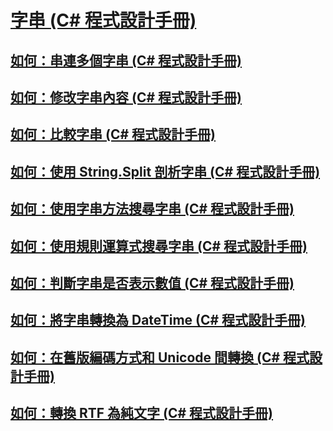 # [字串 (C# 程式設計手冊)](index.md)
## [如何：串連多個字串 (C# 程式設計手冊)](how-to-concatenate-multiple-strings.md)
## [如何：修改字串內容 (C# 程式設計手冊)](how-to-modify-string-contents.md)
## [如何：比較字串 (C# 程式設計手冊)](how-to-compare-strings.md)
## [如何：使用 String.Split 剖析字串 (C# 程式設計手冊)](how-to-parse-strings-using-string-split.md)
## [如何：使用字串方法搜尋字串 (C# 程式設計手冊)](how-to-search-strings-using-string-methods.md)
## [如何：使用規則運算式搜尋字串 (C# 程式設計手冊)](how-to-search-strings-using-regular-expressions.md)
## [如何：判斷字串是否表示數值 (C# 程式設計手冊)](how-to-determine-whether-a-string-represents-a-numeric-value.md)
## [如何：將字串轉換為 DateTime (C# 程式設計手冊)](how-to-convert-a-string-to-a-datetime.md)
## [如何：在舊版編碼方式和 Unicode 間轉換 (C# 程式設計手冊)](how-to-convert-between-legacy-encodings-and-unicode.md)
## [如何：轉換 RTF 為純文字 (C# 程式設計手冊)](how-to-convert-rtf-to-plain-text.md)
